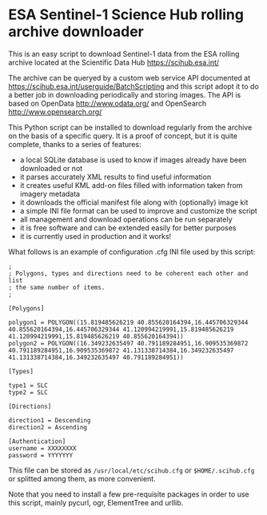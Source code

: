 ESA Sentinel-1 Science Hub rolling archive downloader
=====================================================

This is an easy script to download Sentinel-1 data from the ESA rolling archive
located at the Scientific Data Hub https://scihub.esa.int/

The archive can be queryed by a custom web service API documented at
https://scihub.esa.int/userguide/BatchScripting
and this script adopt it to do a better job in downloading periodically
and storing images. The API is based on OpenData http://www.odata.org/
and OpenSearch http://www.opensearch.org/


This Python script can be installed to download regularly from the
archive on the basis of a specific query. It is a proof of concept,
but it is quite complete, thanks to a series of features:

 * a local SQLite database is used to know if images already have
   been downloaded or not
 * it parses accurately XML results to find useful information
 * it creates useful KML add-on files filled with information taken from imagery metadata
 * it downloads the official manifest file along with (optionally) image kit
 * a simple INI file format can be used to improve and customize
   the script
 * all management and download operations can be run separately
 * it is free software and can be extended easily for better purposes
 * it is currently used in production and it works!

What follows is an example of configuration .cfg INI file used by this script:

	;
	; Polygons, types and directions need to be coherent each other and list
	; the same number of items.
	;
	
	[Polygons]
	
	polygon1 = POLYGON((15.819485626219 40.855620164394,16.445706329344 40.855620164394,16.445706329344 41.120994219991,15.819485626219 41.120994219991,15.819485626219 40.855620164394))
	polygon2 = POLYGON((16.349232635497 40.791189284951,16.909535369872 40.791189284951,16.909535369872 41.131338714384,16.349232635497 41.131338714384,16.349232635497 40.791189284951))
	
	[Types]
	
	type1 = SLC
	type2 = SLC
	
	[Directions]
	
	direction1 = Descending
	direction2 = Ascending
	
	[Authentication]
	username = XXXXXXXX
	password = YYYYYYY

This file can be stored as `/usr/local/etc/scihub.cfg` or `$HOME/.scihub.cfg` or
splitted among them, as more convenient.
   
Note that you need to install a few pre-requisite packages in order to use this script,
mainly pycurl, ogr, ElementTree and urllib.

